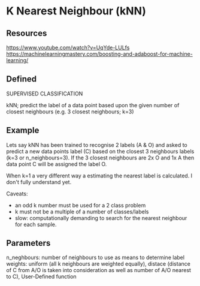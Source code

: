 # K Nearest Neighbour (kNN)
## Resources
https://www.youtube.com/watch?v=UqYde-LULfs
https://machinelearningmastery.com/boosting-and-adaboost-for-machine-learning/

## Defined
SUPERVISED CLASSIFICATION

kNN; predict the label of a data point based upon the given number of closest neighbours (e.g. 3 closest neighbours; k=3)

## Example
Lets say kNN has been trained to recognise 2 labels (A & O) and asked to predict a new data points label (C) based on the closest 3 neighbours labels (k=3 or n_neighbours=3). If the 3 closest neighbours are 2x O and 1x A then data point C will be assigned the label O.

When k=1 a very different way a estimating the nearest label is calculated. I don't fully understand yet.

Caveats:
- an odd k number must be used for a 2 class problem
- k must not be a multiple of a number of classes/labels
- slow: computationally demanding to search for the nearest neighbour for each sample.

## Parameters
n_neghbours: number of neighbours to use as means to determine label
weights: uniform (all k neighbours are weighted equally), distace (distance of C from A/O is taken into consideration as well as number of A/O nearest to C), User-Defined function


